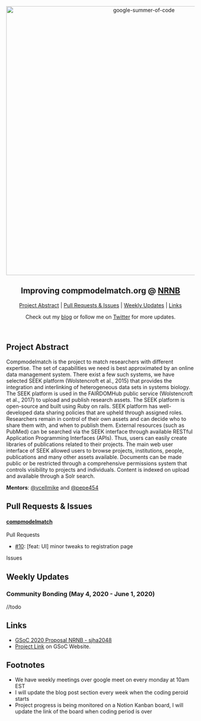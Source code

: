 <div align="center">
    <a href="https://summerofcode.withgoogle.com/projects/#6091933446832128"><img src="https://i.imgur.com/d5n5JXA.png" width="720" alt="google-summer-of-code"></a>
    <h2>
Improving compmodelmatch.org @ <a href="https://github.com/nrnb">NRNB</a> 
    </h2>
</div>

<p align="center">
	<a href="#project-abstract">Project Abstract</a> | 
	<a href="#pull-requests--issues">Pull Requests & Issues</a> | 
	<a href="#weekly-updates">Weekly Updates</a> | 
	<a href="#links">Links</a>
</p>

<p align="center">
	Check out my <a href="https://medium.com/stray-stream/">blog</a> or follow me on <a href="https://twitter.com/sjha2048">Twitter</a> for more updates.
</p>
<br>

## Project Abstract

Compmodelmatch is the project to match researchers with different expertise. The set of capabilities we need is best approximated by an online data management system. There exist a few such systems, we have selected SEEK platform (Wolstencroft et al., 2015) that provides the integration and interlinking of heterogeneous data sets in systems biology. The SEEK platform is used in the FAIRDOMHub public service (Wolstencroft et al., 2017) to upload and publish research assets. The SEEK platform is open-source and built using Ruby on rails. SEEK platform has well-developed data sharing policies that are upheld through assigned roles. Researchers remain in control of their own assets and can decide who to share them with, and when to publish them. External resources (such as PubMed) can be searched via the SEEK interface through available RESTful Application Programming Interfaces (APIs). Thus, users can easily create libraries of publications related to their projects. The main web user interface of SEEK allowed users to browse projects, institutions, people, publications and many other assets available. Documents can be made public or be restricted through a comprehensive permissions system that controls visibility to projects and individuals. Content is indexed on upload and available through a Solr search.


**Mentors**: [@vcellmike](https://github.com/vcellmike) and [@pepe454](https://github.com/p)


## Pull Requests & Issues

#### [compmodelmatch](https://github.com/pepe454/compmodelmatch)

Pull Requests

- [#10](https://github.com/pepe454/CompModelMatch/pull/10): [feat: UI] minor tweaks to registration page

Issues


## Weekly Updates

### Community Bonding (May 4, 2020 - June 1, 2020)

//todo

## Links

- [GSoC 2020 Proposal NRNB - sjha2048](https://docs.google.com/document/d/104erXLjouNObUAcLWz_Vva5jHKpp3zuxMAo2Ct4ZI3A/edit?usp=sharing)
- [Project Link](https://summerofcode.withgoogle.com/projects/#6091933446832128) on GSoC Website.


## Footnotes

- We have weekly meetings over google meet on every monday at 10am EST 
- I will update the blog post section every week when the coding peroid starts
- Project progress is being monitored on a Notion Kanban board, I will update the link of the board when coding period is over 